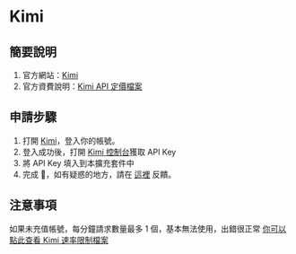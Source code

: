 # Kimi

## 簡要說明

1. 官方網站：[Kimi](https://platform.moonshot.cn/)
2. 官方資費說明：[Kimi API 定價檔案](https://platform.moonshot.cn/docs/pricing/chat#%E8%AE%A1%E8%B4%B9%E5%9F%BA%E6%9C%AC%E6%A6%82%E5%BF%B5)

## 申請步驟

1. 打開 [Kimi](https://platform.moonshot.cn/console/api-keys)，登入你的帳號。
2. 登入成功後，打開 [Kimi 控制台](https://platform.moonshot.cn/console/api-keys)獲取 API Key
3. 將 API Key 填入到本擴充套件中
4. 完成 🎉，如有疑惑的地方，請在 [這裡](https://github.com/immersive-translate/immersive-translate/issues/137) 反饋。

## 注意事項
如果未充值帳號，每分鐘請求數量最多 1 個，基本無法使用，出錯很正常 [你可以點此查看 Kimi 速率限制檔案](https://platform.moonshot.cn/docs/pricing/limits)